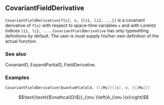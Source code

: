##  CovariantFieldDerivative 

`CovariantFieldDerivative[f[x], x, {li1, li2, ...}]` is a covariant derivative of `f[x]` with respect to space-time variables `x` and with Lorentz indices `li1, li2, ...`. `CovariantFieldDerivative` has only typesetting definitions by default. The user is must supply his/her own definition of the actual function.

###  See also 

CovariantD, ExpandPartialD, FieldDerivative.

###  Examples 

```mathematica
CovariantFieldDerivative[QuantumField[A, {\[Mu]}][x], x, {\[Mu]}]
```

$$\text{\textit{$\mathcal{D}$}}_{\mu }\left(A_{\mu }(x)\right)$$